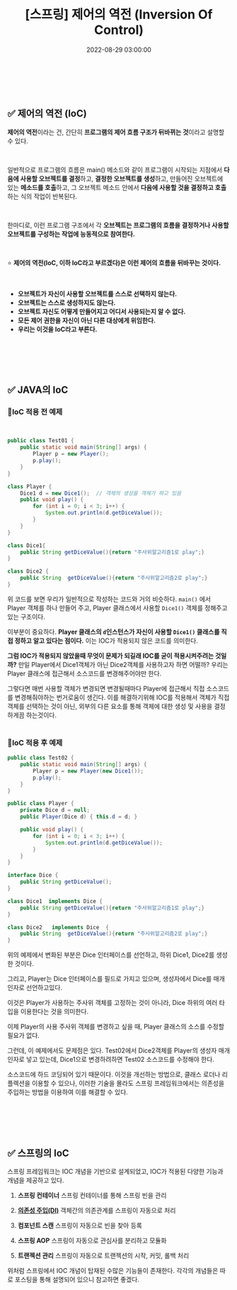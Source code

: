 ﻿---
permalink: /2022-08-29-제어의 역전(IoC)/
published: true
title: "[스프링] 제어의 역전 (Inversion Of Control) "
date: 2022-08-29 03:00:00
toc: true
toc_sticky: true
toc_label: "제어의 역전(IoC)"
categories:
- Spring
tags:
- Spring
- IoC
- 스프링 빈
- 애플리케이션 콘텍스트
- 싱글톤 레지스트리
---
<br><br>

## ✅ 제어의 역전 (IoC)

**제어의 역전**이라는 건, 간단히 **프로그램의 제어 흐름 구조가 뒤바뀌는 것**이라고 설명할 수 있다.

<br>

일반적으로 프로그램의 흐름은 main() 메소드와 같이 프로그램이 시작되는 지점에서 **다음에 사용할 오브젝트를 결정**하고, **결정한 오브젝트를 생성**하고, 만들어진 오브젝트에 있는 **메소드를 호출**하고, 그 오브젝트 메소드 안에서 **다음에 사용할 것을 결정하고 호출**하는 식의 작업이 반복된다. 

<br>

한마디로, 이런 프로그램 구조에서 각 **오브젝트는 프로그램의 흐름을 결정하거나 사용할 오브젝트를 구성하는 작업에 능동적으로 참여한다.**

<br>

⭐ **제어의 역전(IoC, 이하 IoC라고 부르겠다)은 이런 제어의 흐름을 뒤바꾸는 것이다.** 

<br>

- **오브젝트가 자신이 사용할 오브젝트를 스스로 선택하지 않는다.** 
- **오브젝트는 스스로 생성하지도 않는다.**
- **오브젝트 자신도 어떻게 만들어지고 어디서 사용되는지 알 수 없다.**
- **모든 제어 권한을 자신이 아닌 다른 대상에게 위임한다.**
- **우리는 이것을 IoC라고 부른다.**

<br><br><br><br>

## ✅ JAVA의 IoC


### 📌IoC 적용 전 예제
<Br>

```java
public class Test01 {
	public static void main(String[] args) {
		Player p = new Player();
		p.play();
	}
}
```

```java
class Player {
	Dice1 d = new Dice1();	// 객체의 생성을 객체가 하고 있음
	public void play() {
		for (int i = 0; i < 3; i++) {
			System.out.println(d.getDiceValue()); 
		}
	}
}

class Dice1{
	public String getDiceValue(){return "주사위알고리즘1로 play";}
}

class Dice2 {
	public String  getDiceValue(){return "주사위알고리즘2로 play";}
}
```

위 코드를 보면 우리가 일반적으로 작성하는 코드와 거의 비슷하다. `main()` 에서 Player 객체를 하나 만들어 주고, Player 클래스에서 사용할 `Dice1()` 객체를 정해주고 있는 구조이다. 

이부분이 중요하다. **Player 클래스의 `d`인스턴스가 자신이 사용할 `Dice1()` 클래스를 직접 정하고 알고 있다는 점이다.** 이는 IOC가 적용되지 않은 코드를 의미한다.

**그럼 IOC가 적용되지 않았을때 무엇이 문제가 되길래 IOC를 굳이 적용시켜주려는 것일까?** 만일 Player에서 Dice1객체가 아닌 Dice2객체를 사용하고자 하면 어떨까? 우리는 Player 클래스에 접근해서 소스코드를 변경해주어야만 한다.

그렇다면 매번 사용할 객체가 변경되면 변경될때마다 Player에 접근해서 직접 소스코드를 변경해줘야하는 번거로움이 생긴다. 이를 해결하기위해 IOC를 적용해서 객체가 직접 객체를 선택하는 것이 아닌, 외부의 다른 요소를 통해 객체에 대한 생성 및 사용을 결정하게끔 하는것이다.
<br><br>

### 📌IoC 적용 후 예제
```java
public class Test02 { 
	public static void main(String[] args) { 
		Player p = new Player(new Dice1()); 
		p.play(); 
	} 
}
```
```java
public class Player {
	private Dice d = null;
	public Player(Dice d) { this.d = d; }

	public void play() {
		for (int i = 0; i < 3; i++) {
			System.out.println(d.getDiceValue()); 
		}
	}
}

interface Dice {  
	public String getDiceValue();               
}

class Dice1  implements Dice {
	public String getDiceValue(){return "주사위알고리즘1로 play";}
}

class Dice2   implements Dice  {
	public String  getDiceValue(){return "주사위알고리즘2로 play";}
}
```
위의 예제에서 변화된 부분은 Dice 인터페이스를 선언하고, 하위 Dice1, Dice2를 생성한 것이다.

그리고, Player는 Dice 인터페이스를 필드로 가지고 있으며, 생성자에서 Dice를 매개인자로 선언하고있다.

이것은 Player가 사용하는 주사위 객체를 고정하는 것이 아니라, Dice 하위의 여러 타입을 이용한다는 것을 의미한다.

이제 Player의 사용 주사위 객체를 변경하고 싶을 때, Player 클래스의 소스를 수정할 필요가 없다.

그런데, 이 예제에서도 문제점은 있다. Test02에서 Dice2객체를 Player의 생성자 매개인자로 넣고 있는데, Dice1으로 변경하려하면 Test02 소스코드를 수정해야 한다.

소스코드에 하드 코딩되어 있기 때문이다. 이것을 개선하는 방법으로, 클래스 로더나 리플렉션을 이용할 수 있으나, 이러한 기술을 몰라도 스프링 프레임워크에서는 의존성을 주입하는 방법을 이용하여 이를 해결할 수 있다.


<br><br><Br><Br>


## ✅ 스프링의 IoC

스프링 프레임워크는 IOC 개념을 기반으로 설계되었고, IOC가 적용된 다양한 기능과 개념을 제공하고 있다.

1. **스프링 컨테이너**
	스프링 컨테이너를 통해 스프링 빈을 관리
	
2. [**의존성 주입(DI)**](https://idkim97.github.io/2022-08-29-%EC%9D%98%EC%A1%B4%EC%84%B1%20%EC%A3%BC%EC%9E%85%28DI%29/)
	객체간의 의존관계를 스프링이 자동으로 처리
	
3. **컴포넌트 스캔**
	스프링이 자동으로 빈을 찾아 등록
	
4. **스프링 AOP**
	스프링이 자동으로 관심사를 분리하고 모듈화
	
5. **트랜젝션 관리**
	스프링이 자동으로 트랜젝션의 시작, 커밋, 롤백 처리

위처럼 스프링에서 IOC 개념이 탑재된 수많은 기능들이 존재한다. 각각의 개념들은 따로 포스팅을 통해 설명되어 있으니 참고하면 좋겠다.



